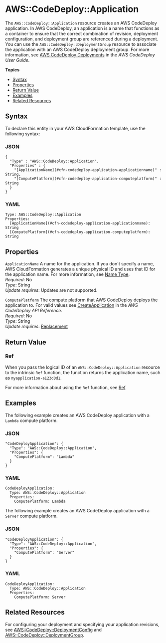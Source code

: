 # AWS::CodeDeploy::Application<a name="aws-resource-codedeploy-application"></a>

The `AWS::CodeDeploy::Application` resource creates an AWS CodeDeploy application\. In AWS CodeDeploy, an application is a name that functions as a container to ensure that the correct combination of revision, deployment configuration, and deployment group are referenced during a deployment\. You can use the `AWS::CodeDeploy::DeploymentGroup` resource to associate the application with an AWS CodeDeploy deployment group\. For more information, see [AWS CodeDeploy Deployments](https://docs.aws.amazon.com/codedeploy/latest/userguide/deployment-steps.html) in the *AWS CodeDeploy User Guide*\.

**Topics**
+ [Syntax](#aws-resource-codedeploy-application-syntax)
+ [Properties](#aws-resource-codedeploy-application-properties)
+ [Return Value](#aws-resource-codedeploy-application-returnvalues)
+ [Examples](#aws-resource-codedeploy-application-examples)
+ [Related Resources](#w4ab1c21c10d259c15)

## Syntax<a name="aws-resource-codedeploy-application-syntax"></a>

To declare this entity in your AWS CloudFormation template, use the following syntax:

### JSON<a name="aws-resource-codedeploy-application-syntax.json"></a>

```
{
  "Type" : "AWS::CodeDeploy::Application",
  "Properties" : {
    "[ApplicationName](#cfn-codedeploy-application-applicationname)" : String,
    "[ComputePlatform](#cfn-codedeploy-application-computeplatform)" : String
  }
}
```

### YAML<a name="aws-resource-codedeploy-application-syntax.yaml"></a>

```
Type: AWS::CodeDeploy::Application
Properties:
  [ApplicationName](#cfn-codedeploy-application-applicationname): String	    
  [ComputePlatform](#cfn-codedeploy-application-computeplatform): String
```

## Properties<a name="aws-resource-codedeploy-application-properties"></a>

`ApplicationName`  <a name="cfn-codedeploy-application-applicationname"></a>
A name for the application\. If you don't specify a name, AWS CloudFormation generates a unique physical ID and uses that ID for the application name\. For more information, see [Name Type](aws-properties-name.md)\.  
*Required*: No  
*Type*: String  
*Update requires*: Updates are not supported\.

`ComputePlatform`  <a name="cfn-codedeploy-application-computeplatform"></a>
The compute platform that AWS CodeDeploy deploys the application to\. For valid values see [CreateApplication](https://docs.aws.amazon.com/codedeploy/latest/APIReference/API_CreateApplication.html#CodeDeploy-CreateApplication-request-computePlatform) in the *AWS CodeDeploy API Reference*\.  
*Required*: No  
*Type*: String  
*Update requires*: [Replacement](using-cfn-updating-stacks-update-behaviors.md#update-replacement)

## Return Value<a name="aws-resource-codedeploy-application-returnvalues"></a>

### Ref<a name="w4ab1c21c10d259c11b2"></a>

When you pass the logical ID of an `AWS::CodeDeploy::Application` resource to the intrinsic `Ref` function, the function returns the application name, such as `myapplication-a123d0d1`\.

For more information about using the `Ref` function, see [Ref](intrinsic-function-reference-ref.md)\.

## Examples<a name="aws-resource-codedeploy-application-examples"></a>

The following example creates an AWS CodeDeploy application with a `Lambda` compute platform\.

### JSON<a name="aws-resource-codedeploy-application-example.json"></a>

```
"CodeDeployApplication": {
  "Type": "AWS::CodeDeploy::Application",
  "Properties": {
    "ComputePlatform": "Lambda"
  }
}
```

### YAML<a name="aws-resource-codedeploy-application-example.yaml"></a>

```
CodeDeployApplication:
  Type: AWS::CodeDeploy::Application
  Properties:
    ComputePlatform: Lambda
```

The following example creates an AWS CodeDeploy application with a `Server` compute platform\.

### JSON<a name="aws-resource-codedeploy-application-example-server.json"></a>

```
"CodeDeployApplication": {
  "Type": "AWS::CodeDeploy::Application",
  "Properties": {
    "ComputePlatform": "Server"
  }
}
```

### YAML<a name="aws-resource-codedeploy-application-example-server.yaml"></a>

```
CodeDeployApplication:
  Type: AWS::CodeDeploy::Application
  Properties:
    ComputePlatform: Server
```

## Related Resources<a name="w4ab1c21c10d259c15"></a>

For configuring your deployment and specifying your application revisions, see [AWS::CodeDeploy::DeploymentConfig](aws-resource-codedeploy-deploymentconfig.md) and [AWS::CodeDeploy::DeploymentGroup](aws-resource-codedeploy-deploymentgroup.md)\.